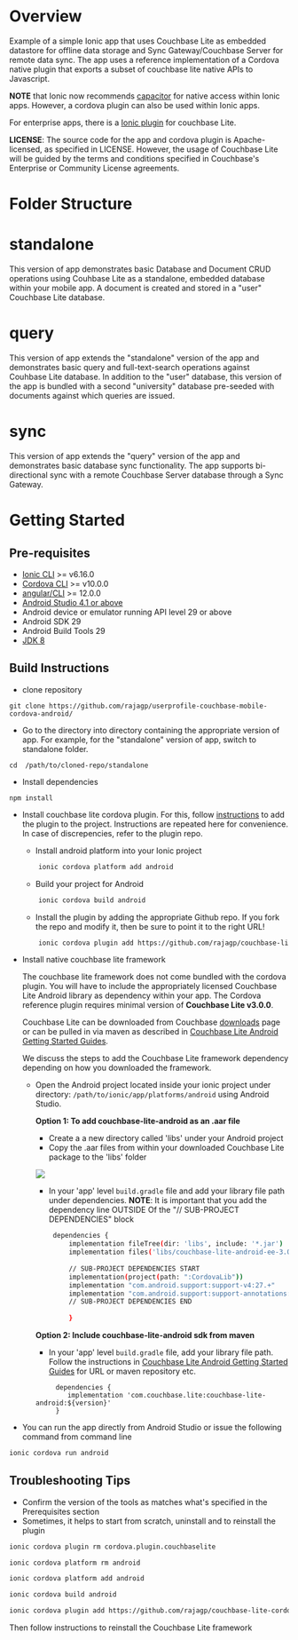 # Overview
Example of a simple Ionic app that uses Couchbase Lite as embedded datastore for offline data storage and Sync Gateway/Couchbase Server for remote data sync.
The app uses a reference implementation of a Cordova native plugin that exports a subset of couchbase lite native APIs to Javascript.

**NOTE** that Ionic now recommends [capacitor](https://capacitorjs.com) for native access within Ionic apps. However, a cordova plugin can also be used within Ionic apps. 

For enterprise apps, there is a [Ionic plugin](https://ionic.io/integrations/couchbase-lite) for couchbase Lite.

**LICENSE**: The source code for the app and cordova plugin is Apache-licensed, as specified in LICENSE. However, the usage of Couchbase Lite will be guided by the terms and conditions specified in Couchbase's Enterprise or Community License agreements.

# Folder Structure

# standalone
This version of app demonstrates basic Database and Document CRUD operations using Couhbase Lite as a standalone, embedded database within your mobile app. A document is created and stored in a "user" Couchbase Lite database.
 

# query
This version of app extends the "standalone" version of the app and demonstrates basic query and full-text-search operations against Couhbase Lite database. In addition to the "user" database, this version of the app is bundled with a second "university" database pre-seeded with documents against which queries are issued.

# sync
This version of app extends the "query" version of the app and demonstrates basic database sync functionality. The app supports bi-directional sync with a remote Couchbase Server database through a Sync Gateway.


# Getting Started

## Pre-requisites
* [Ionic CLI](https://ionicframework.com/docs/cli) >= v6.16.0
* [Cordova CLI](https://github.com/apache/cordova-cli) >= v10.0.0
* [angular/CLI](https://angular.io/cli) >= 12.0.0
* [Android Studio 4.1 or above](https://developer.android.com/studio)
* Android device or emulator running API level 29 or above
* Android SDK 29
* Android Build Tools 29
* [JDK 8](https://www.oracle.com/technetwork/java/javase/downloads/jdk8-downloads-2133151.html)

## Build Instructions

* clone repository
```
git clone https://github.com/rajagp/userprofile-couchbase-mobile-cordova-android/
```
* Go to the directory into directory containing the appropriate version of app. For example, for the "standalone" version of app, switch to standalone folder.
```
cd  /path/to/cloned-repo/standalone

```
* Install dependencies 
 
 ```
 npm install
 ```
 
*  Install couchbase lite cordova plugin. For this, follow [instructions](https://github.com/rajagp/couchbase-lite-cordova-plugin-android) to add the plugin to the project. Instructions are repeated here  for convenience. In case of discrepencies, refer to the plugin repo.
 
    *  Install android platform into your Ionic project 

    ```bash
        ionic cordova platform add android
    ```
    * Build your project for Android

    ```bash
        ionic cordova build android
    ```
    * Install the plugin by adding the appropriate Github repo. If you fork the repo and modify it, then be sure to point it to the right URL!

    ```bash
        ionic cordova plugin add https://github.com/rajagp/couchbase-lite-cordova-plugin-android.git
    ```
* Install native couchbase lite framework

    The couchbase lite framework does not come bundled with the cordova plugin. You will have to include the appropriately licensed Couchbase Lite Android library as dependency within your app. The Cordova reference plugin requires minimal version of **Couchbase Lite v3.0.0**. 
    
    Couchbase Lite can be downloaded from Couchbase [downloads](https://www.couchbase.com/downloads) page or can be pulled in via maven as described in [Couchbase Lite Android Getting Started Guides](https://docs.couchbase.com/couchbase-lite/current/android/gs-install.html).
    
    We discuss the steps to add the Couchbase Lite framework dependency depending on how you downloaded the framework. 
    
    * Open the Android project located inside your ionic project under directory: `/path/to/ionic/app/platforms/android` using Android Studio.
    
        **Option 1: To add couchbase-lite-android as an .aar file**
    
        * Create a a new directory called 'libs' under your Android project
        * Copy the .aar files from within your downloaded Couchbase Lite package to the 'libs' folder 
    
        ![](https://blog.couchbase.com/wp-content/uploads/2021/08/adding-couchbase-lite-aar-files.png)
    
        * In your 'app' level `build.gradle` file and add your library file path under dependencies. 
        **NOTE**: It is important that you add the dependency line OUTSIDE Of the "// SUB-PROJECT DEPENDENCIES" block
    
           ```bash
            dependencies {
                implementation fileTree(dir: 'libs', include: '*.jar')
                implementation files('libs/couchbase-lite-android-ee-3.0.0.aar', 'libs/okhttp-3.14.7.jar','libs/okio-1.17.2.jar')
               
                // SUB-PROJECT DEPENDENCIES START
                implementation(project(path: ":CordovaLib"))
                implementation "com.android.support:support-v4:27.+"
                implementation "com.android.support:support-annotations:27.+"
                // SUB-PROJECT DEPENDENCIES END
        
                }
            ```
    
       **Option 2: Include couchbase-lite-android sdk from maven**
    
        * In your 'app' level `build.gradle` file, add your library file path. Follow the instructions in [Couchbase Lite Android Getting Started Guides](https://docs.couchbase.com/couchbase-lite/current/android/gs-install.html) for URL or maven repository etc.
        ```
             dependencies {
                implementation 'com.couchbase.lite:couchbase-lite-android:${version}'
             }
        ```
 * You can run the app directly from Android Studio or issue the following command from command line
 
 ```bash
 ionic cordova run android
 ```
## Troubleshooting Tips

* Confirm the version of the tools as matches what's specified in the Prerequisites section
* Sometimes, it helps to start from scratch, uninstall and to reinstall the plugin

```bash
ionic cordova plugin rm cordova.plugin.couchbaselite

ionic cordova platform rm android

ionic cordova platform add android

ionic cordova build android

ionic cordova plugin add https://github.com/rajagp/couchbase-lite-cordova-plugin-android.git


```
Then follow instructions to reinstall the Couchbase Lite framework
